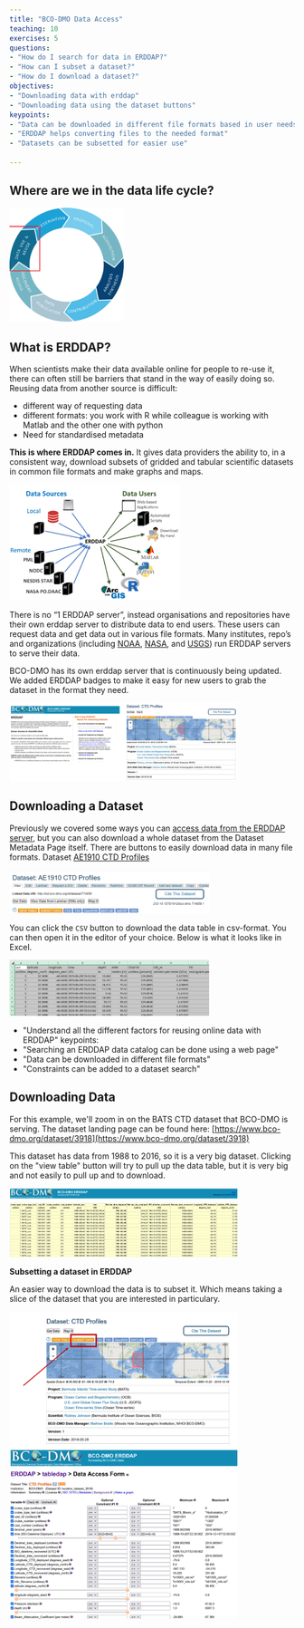 ```yaml
---
title: "BCO-DMO Data Access"
teaching: 10
exercises: 5
questions:
- "How do I search for data in ERDDAP?"
- "How can I subset a dataset?"
- "How do I download a dataset?"
objectives:
- "Downloading data with erddap"
- "Downloading data using the dataset buttons"
keypoints:
- "Data can be downloaded in different file formats based in user needs"
- "ERDDAP helps converting files to the needed format"
- "Datasets can be subsetted for easier use"

---
```


## Where are we in the data life cycle?

<img src="../fig/datalifecycle_reuse.png" alt="datalifecycle" style="width:40%;" />


## What is ERDDAP?

When scientists make their data available online for people to re-use  it, there can often still be barriers that stand in the way of easily  doing so. Reusing data from another source is difficult:

- different way of requesting data
- different formats: you work with R while colleague is working with Matlab and the other one with python
- Need for standardised metadata

**This is where ERDDAP comes in.** It gives data  providers the ability to, in a consistent way, download  subsets of  gridded and tabular scientific datasets in common file formats and make  graphs and maps.

<img src="../fig/erddap.png" alt="erddap" style="width:60%;" />



There is no “1 ERDDAP server”, instead organisations and repositories  have their own erddap server to distribute data to end users. These  users can request data and get data out in various file formats.  Many  institutes, repo’s and organizations (including [NOAA](https://coastwatch.pfeg.noaa.gov/erddap/index.html), [NASA](https://podaac-uat.jpl.nasa.gov/erddap/index.html), and [USGS](https://geoport.usgs.esipfed.org/erddap/index.html)) run ERDDAP servers  to serve their data.

BCO-DMO has its own erddap server that is continuously being updated. We added ERDDAP badges to make it easy for new users to grab the dataset in the format they need.

<img src="../fig/erddap-bats.png" alt="erddap-bcodmo" style="width:80%;" />


## Downloading a Dataset

Previously we covered some ways you can [access data from the ERDDAP server](../08_erddap_catalog_search/index.html), but you can also download a whole dataset from the Dataset Metadata Page itself. There are buttons to easily download data in many file formats. Dataset [AE1910 CTD Profiles](https://www.bco-dmo.org/dataset/774958) 

<img src="../fig/AE1910_CTD_badges.png" alt="AE1910_CTD bottle badges" style="width:70%;" />



You can click the `CSV` button to download the data table in csv-format.  You can then open it in the editor of your choice. Below is what it looks like in Excel.

<img src="../fig/ctd_data_in_excel.png" alt="csv in excel" style="width:70%;" />



- "Understand all the different factors for reusing online data with ERDDAP"
keypoints:
- "Searching an ERDDAP data catalog can be done using a web page"
- "Data can be downloaded in different file formats"
- "Constraints can be added to a dataset search"


## Downloading Data

For this example, we'll zoom in on the BATS CTD dataset that BCO-DMO is serving. The dataset landing page can be found here: [https://www.bco-dmo.org/dataset/3918](https://www.bco-dmo.org/dataset/3918)

This dataset has data from 1988 to 2016, so it is a very big dataset. Clicking on the "view table" button will try to pull up the data table, but it is very big and not easily to pull up and to download.

<img src="../fig/erddap-bats-dataview.png" alt="erddap-bats-bcodmo" style="width:80%;" />

**Subsetting a dataset in ERDDAP**

An easier way to download the data is to subset it. Which means taking a slice of the dataset that you are interested in particulary.

<img src="../fig/erddap-subsetdata.png" alt="erddap-subset" style="width:80%;" />

<img src="../fig/erddap-subsetting.png" alt="erddap-subsetting" style="width:80%;" />





